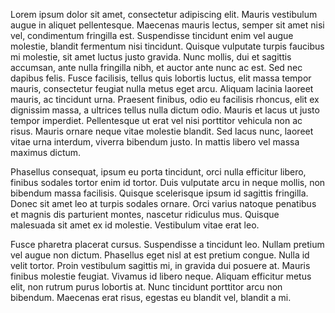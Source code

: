 Lorem ipsum dolor sit amet, consectetur adipiscing elit. Mauris vestibulum augue in aliquet pellentesque. Maecenas mauris lectus, semper sit amet nisi vel, condimentum fringilla est. Suspendisse tincidunt enim vel augue molestie, blandit fermentum nisi tincidunt. Quisque vulputate turpis faucibus mi molestie, sit amet luctus justo gravida. Nunc mollis, dui et sagittis accumsan, ante nulla fringilla nibh, et auctor ante nunc ac est. Sed nec dapibus felis. Fusce facilisis, tellus quis lobortis luctus, elit massa tempor mauris, consectetur feugiat nulla metus eget arcu. Aliquam lacinia laoreet mauris, ac tincidunt urna. Praesent finibus, odio eu facilisis rhoncus, elit ex dignissim massa, a ultrices tellus nulla dictum odio. Mauris et lacus ut justo tempor imperdiet. Pellentesque ut erat vel nisi porttitor vehicula non ac risus. Mauris ornare neque vitae molestie blandit. Sed lacus nunc, laoreet vitae urna interdum, viverra bibendum justo. In mattis libero vel massa maximus dictum.

Phasellus consequat, ipsum eu porta tincidunt, orci nulla efficitur libero, finibus sodales tortor enim id tortor. Duis vulputate arcu in neque mollis, non bibendum massa facilisis. Quisque scelerisque ipsum id sagittis fringilla. Donec sit amet leo at turpis sodales ornare. Orci varius natoque penatibus et magnis dis parturient montes, nascetur ridiculus mus. Quisque malesuada sit amet ex id molestie. Vestibulum vitae erat leo.

Fusce pharetra placerat cursus. Suspendisse a tincidunt leo. Nullam pretium vel augue non dictum. Phasellus eget nisl at est pretium congue. Nulla id velit tortor. Proin vestibulum sagittis mi, in gravida dui posuere at. Mauris finibus molestie feugiat. Vivamus id libero neque. Aliquam efficitur metus elit, non rutrum purus lobortis at. Nunc tincidunt porttitor arcu non bibendum. Maecenas erat risus, egestas eu blandit vel, blandit a mi.
